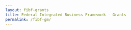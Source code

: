 ```yaml
---
layout: fibf-grants
title: Federal Integrated Business Framework - Grants
permalink: /fibf-gm/
---
```

